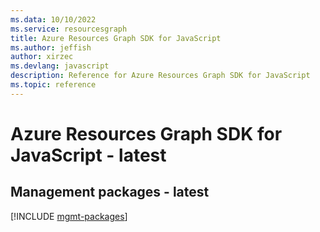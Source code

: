 ```yaml
---
ms.data: 10/10/2022
ms.service: resourcesgraph
title: Azure Resources Graph SDK for JavaScript
ms.author: jeffish
author: xirzec
ms.devlang: javascript
description: Reference for Azure Resources Graph SDK for JavaScript
ms.topic: reference
---
```

# Azure Resources Graph SDK for JavaScript - latest

## Management packages - latest
[!INCLUDE [mgmt-packages](resources-graph-mgmt-index.md)]